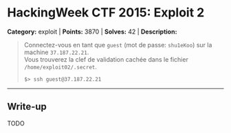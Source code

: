 # HackingWeek CTF 2015: Exploit 2

**Category:** exploit |
**Points:** 3870 |
**Solves:** 42 | 
**Description:**

> Connectez-vous en tant que <code>guest</code> (mot de passe: <code>shu1eKoo</code>) sur la machine <code>37.187.22.21</code>.<br>
> Vous trouverez la clef de validation cachée dans le fichier <code>/home/exploit02/.secret</code>.
>
> ```
> $> ssh guest@37.187.22.21
> ```

___

## Write-up

TODO
